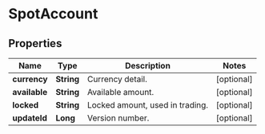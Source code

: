 
# SpotAccount

## Properties

Name | Type | Description | Notes
------------ | ------------- | ------------- | -------------
**currency** | **String** | Currency detail. |  [optional]
**available** | **String** | Available amount. |  [optional]
**locked** | **String** | Locked amount, used in trading. |  [optional]
**updateId** | **Long** | Version number. |  [optional]

